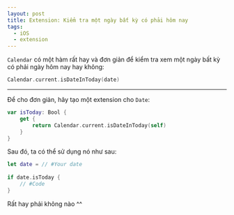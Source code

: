 ```yaml
---
layout: post
title: Extension: Kiểm tra một ngày bất kỳ có phải hôm nay
tags:
  - iOS
  - extension
---
```


`Calendar` có một hàm rất hay và đơn giản để kiểm tra xem một ngày bất kỳ có phải ngày hôm nay hay không:

```swift
Calendar.current.isDateInToday(date)
```

---

Để cho đơn giản, hãy tạo một extension cho `Date`:

```swift
var isToday: Bool {
	get {
		return Calendar.current.isDateInToday(self)
	}
}
```

Sau đó, ta có thể sử dụng nó như sau:

```swift
let date = // #Your date
        
if date.isToday {
	// #Code
}
```

Rất hay phải không nào ^^